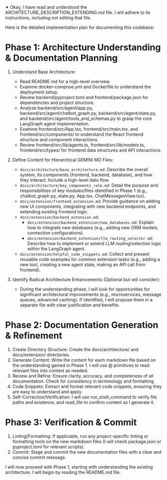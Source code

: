 ✦ Okay, I have read and understood the ARCHITECTURE_DESCRIPTION_EXTENDING.md file. I will adhere to its instructions, including not editing that file.

  Here is the detailed implementation plan for documenting this codebase:

# Phase 1: Architecture Understanding & Documentation Planning

   1. Understand Base Architecture:
       * Read README.md for a high-level overview.
       * Examine docker-compose.yml and Dockerfile to understand the deployment setup.
       * Review backend/pyproject.toml and frontend/package.json for dependencies and project structure.
       * Analyze backend/src/agent/app.py, backend/src/agent/chatbot_graph.py, backend/src/agent/state.py, and backend/src/agent/tools_and_schemas.py to grasp the core LangGraph agent implementation.
       * Examine frontend/src/App.tsx, frontend/src/main.tsx, and frontend/src/components/ to understand the React frontend structure and component interactions.
       * Review frontend/src/lib/agents.ts, frontend/src/lib/models.ts, frontend/src/types/ for frontend data structures and API interactions.

   2. Define Content for Hierarchical GEMINI MD Files:
       * `docs/architecture/base_architecture.md`: Describe the overall system, its components (frontend, backend, database), and how they interact. Include a high-level data flow.
       * `docs/architecture/key_components_role.md`: Detail the purpose and responsibilities of key modules/files identified in Phase 1 (e.g., chatbot_graph.py, state.py, App.tsx, ChatMessagesView.tsx).
       * `docs/extension/frontend_extension.md`: Provide guidance on adding new UI components, integrating with new backend endpoints, and extending existing frontend logic.
       * `docs/extension/backend_extension.md`:
           * `docs/extension/backend_extension/new_databases.md`: Explain how to integrate new databases (e.g., adding new ORM models, connection configurations).
           * `docs/extension/backend_extension/llm_routing_selector.md`: Describe how to implement or extend LLM routing/selection logic within the LangGraph agent.
       * `docs/extension/helpful_code_snippets.md`: Collect and present reusable code examples for common extension tasks (e.g., adding a new tool, creating a new agent state, making an API call from frontend).

   3. Identify Radical Architecture Enhancements (Optional but will consider):
       * During the understanding phase, I will look for opportunities for significant architectural improvements (e.g., microservices, message queues, advanced caching). If identified, I will propose them in a separate file with clear justification and benefits.

# Phase 2: Documentation Generation & Refinement

   1. Create Directory Structure: Create the docs/architecture/ and docs/extension/ directories.
   2. Generate Content: Write the content for each markdown file based on the understanding gained in Phase 1. I will use @ primitives to read relevant files into context as needed.
   3. Review and Refine: Ensure clarity, accuracy, and completeness of all documentation. Check for consistency in terminology and formatting.
   4. Code Snippets: Extract and format relevant code snippets, ensuring they are easy to understand and apply.
   5. Self-Correction/Verification: I will use run_shell_command to verify file paths and existence, and read_file to confirm content as I generate it.

# Phase 3: Verification & Commit

   1. Linting/Formatting: If applicable, run any project-specific linting or formatting tools on the new markdown files (I will check package.json or pyproject.toml for relevant scripts).
   2. Commit: Stage and commit the new documentation files with a clear and concise commit message.

  I will now proceed with Phase 1, starting with understanding the existing architecture. I will begin by reading the README.md file.

